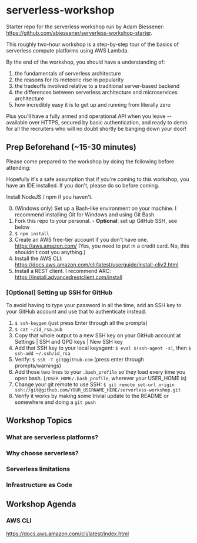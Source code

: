 # serverless-workshop
Starter repo for the serverless workshop run by Adam Biessener: https://github.com/abiessener/serverless-workshop-starter.

This roughly two-hour workshop is a step-by-step tour of the basics of serverless compute platforms using AWS Lambda.

By the end of the workshop, you should have a understanding of:
1. the fundamentals of serverless architecture
2. the reasons for its meteoric rise in popularity
3. the tradeoffs involved relative to a traditional server-based backend
4. the differences between serverless architecture and microservices architecture 
5. how incredibly easy it is to get up and running from literally zero

Plus you'll have a fully armed and operational API when you leave -- available over HTTPS, secured by basic authentication, and ready to demo for all the recruiters who will no doubt shortly be banging down your door!

## Prep Beforehand (~15-30 minutes)
Please come prepared to the workshop by doing the following before attending:

Hopefully it's a safe assumption that if you're coming to this workshop, you have an IDE installed. If you don't, please do so before coming.

Install NodeJS / npm if you haven't.

0. (Windows only) Set up a Bash-like environment on your machine. I recommend installing Git for Windows and using Git Bash.
1. Fork this repo to your personal. -  **Optional**: set up GitHub SSH, see below
2. `$ npm install`
3. Create an AWS free-tier account if you don't have one. https://aws.amazon.com/ (Yes, you need to put in a credit card. No, this shouldn't cost you anything.)
4. Install the AWS CLI: https://docs.aws.amazon.com/cli/latest/userguide/install-cliv2.html
5. Install a REST client. I recommend ARC: https://install.advancedrestclient.com/install

### [Optional] Setting up SSH for GitHub
To avoid having to type your password in all the time, add an SSH key to your GitHub account and use that to authenticate instead.

1. `$ ssh-keygen` (just press Enter through all the prompts)
2. `$ cat ~/id_rsa.pub`
3. Copy that whole output to a new SSH key on your GitHub account at Settings | SSH and GPG keys | New SSH key 
4. Add that SSH key to your local keyagent: `$ eval $(ssh-agent -s)`, then `$ ssh-add ~/.ssh/id_rsa`
5. Verify: `$ ssh -T git@github.com` (press enter through prompts/warnings)
5. Add those two lines to your `.bash_profile` so they load every time you open bash. (`/USER_HOME/.bash_profile`, wherever your USER_HOME is)
6. Change your git remote to use SSH: `$ git remote set-url origin ssh://git@github.com/YOUR_USERNAME_HERE/serverless-workshop.git`
7. Verify it works by making some trivial update to the README or somewhere and doing a `git push`

## Workshop Topics

### What are serverless platforms?

### Why choose serverless?

### Serverless limitations

### Infrastructure as Code

## Workshop Agenda

### AWS CLI
https://docs.aws.amazon.com/cli/latest/index.html

